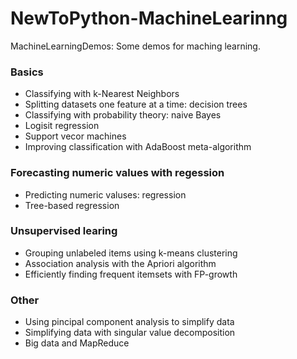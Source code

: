 # NewToPython-MachineLearinng

MachineLearningDemos: Some demos for maching learning.

### Basics
* Classifying with k-Nearest Neighbors
* Splitting datasets one feature at a time: decision trees
* Classifying with probability theory: naive Bayes
* Logisit regression
* Support vecor machines
* Improving classification with AdaBoost meta-algorithm

### Forecasting numeric values with regession
* Predicting numeric valuses: regression
* Tree-based regression

### Unsupervised learing
* Grouping unlabeled items using k-means clustering
* Association analysis with the Apriori algorithm
* Efficiently finding frequent itemsets with FP-growth

### Other
* Using pincipal component analysis to simplify data
* Simplifying data with singular value decomposition
* Big data and MapReduce
